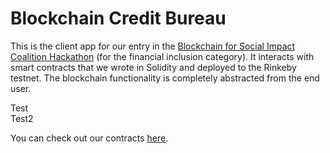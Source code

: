 # Blockchain Credit Bureau

This is the client app for our entry in the [Blockchain for Social Impact Coalition Hackathon](https://www.blockchainforsocialimpact.com/hackathon/) (for the financial inclusion category). It interacts with smart contracts that we wrote in Solidity and deployed to the Rinkeby testnet. The blockchain functionality is completely abstracted from the end user.

Test   
Test2

You can check out our contracts [here](https://github.com/njgheorghita/bureau).
